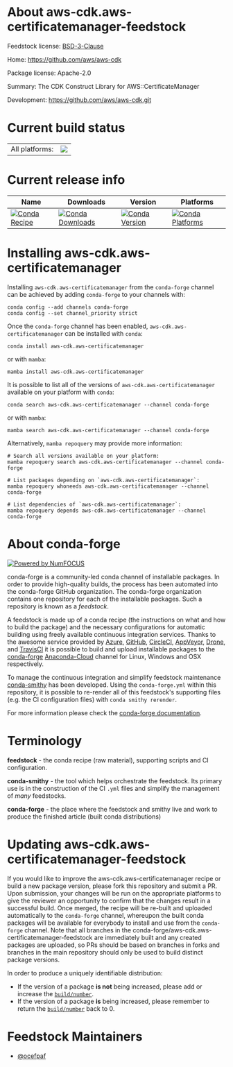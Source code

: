 About aws-cdk.aws-certificatemanager-feedstock
==============================================

Feedstock license: [BSD-3-Clause](https://github.com/conda-forge/aws-cdk.aws-certificatemanager-feedstock/blob/main/LICENSE.txt)

Home: https://github.com/aws/aws-cdk

Package license: Apache-2.0

Summary: The CDK Construct Library for AWS::CertificateManager

Development: https://github.com/aws/aws-cdk.git

Current build status
====================


<table><tr><td>All platforms:</td>
    <td>
      <a href="https://dev.azure.com/conda-forge/feedstock-builds/_build/latest?definitionId=19901&branchName=main">
        <img src="https://dev.azure.com/conda-forge/feedstock-builds/_apis/build/status/aws-cdk.aws-certificatemanager-feedstock?branchName=main">
      </a>
    </td>
  </tr>
</table>

Current release info
====================

| Name | Downloads | Version | Platforms |
| --- | --- | --- | --- |
| [![Conda Recipe](https://img.shields.io/badge/recipe-aws--cdk.aws--certificatemanager-green.svg)](https://anaconda.org/conda-forge/aws-cdk.aws-certificatemanager) | [![Conda Downloads](https://img.shields.io/conda/dn/conda-forge/aws-cdk.aws-certificatemanager.svg)](https://anaconda.org/conda-forge/aws-cdk.aws-certificatemanager) | [![Conda Version](https://img.shields.io/conda/vn/conda-forge/aws-cdk.aws-certificatemanager.svg)](https://anaconda.org/conda-forge/aws-cdk.aws-certificatemanager) | [![Conda Platforms](https://img.shields.io/conda/pn/conda-forge/aws-cdk.aws-certificatemanager.svg)](https://anaconda.org/conda-forge/aws-cdk.aws-certificatemanager) |

Installing aws-cdk.aws-certificatemanager
=========================================

Installing `aws-cdk.aws-certificatemanager` from the `conda-forge` channel can be achieved by adding `conda-forge` to your channels with:

```
conda config --add channels conda-forge
conda config --set channel_priority strict
```

Once the `conda-forge` channel has been enabled, `aws-cdk.aws-certificatemanager` can be installed with `conda`:

```
conda install aws-cdk.aws-certificatemanager
```

or with `mamba`:

```
mamba install aws-cdk.aws-certificatemanager
```

It is possible to list all of the versions of `aws-cdk.aws-certificatemanager` available on your platform with `conda`:

```
conda search aws-cdk.aws-certificatemanager --channel conda-forge
```

or with `mamba`:

```
mamba search aws-cdk.aws-certificatemanager --channel conda-forge
```

Alternatively, `mamba repoquery` may provide more information:

```
# Search all versions available on your platform:
mamba repoquery search aws-cdk.aws-certificatemanager --channel conda-forge

# List packages depending on `aws-cdk.aws-certificatemanager`:
mamba repoquery whoneeds aws-cdk.aws-certificatemanager --channel conda-forge

# List dependencies of `aws-cdk.aws-certificatemanager`:
mamba repoquery depends aws-cdk.aws-certificatemanager --channel conda-forge
```


About conda-forge
=================

[![Powered by
NumFOCUS](https://img.shields.io/badge/powered%20by-NumFOCUS-orange.svg?style=flat&colorA=E1523D&colorB=007D8A)](https://numfocus.org)

conda-forge is a community-led conda channel of installable packages.
In order to provide high-quality builds, the process has been automated into the
conda-forge GitHub organization. The conda-forge organization contains one repository
for each of the installable packages. Such a repository is known as a *feedstock*.

A feedstock is made up of a conda recipe (the instructions on what and how to build
the package) and the necessary configurations for automatic building using freely
available continuous integration services. Thanks to the awesome service provided by
[Azure](https://azure.microsoft.com/en-us/services/devops/), [GitHub](https://github.com/),
[CircleCI](https://circleci.com/), [AppVeyor](https://www.appveyor.com/),
[Drone](https://cloud.drone.io/welcome), and [TravisCI](https://travis-ci.com/)
it is possible to build and upload installable packages to the
[conda-forge](https://anaconda.org/conda-forge) [Anaconda-Cloud](https://anaconda.org/)
channel for Linux, Windows and OSX respectively.

To manage the continuous integration and simplify feedstock maintenance
[conda-smithy](https://github.com/conda-forge/conda-smithy) has been developed.
Using the ``conda-forge.yml`` within this repository, it is possible to re-render all of
this feedstock's supporting files (e.g. the CI configuration files) with ``conda smithy rerender``.

For more information please check the [conda-forge documentation](https://conda-forge.org/docs/).

Terminology
===========

**feedstock** - the conda recipe (raw material), supporting scripts and CI configuration.

**conda-smithy** - the tool which helps orchestrate the feedstock.
                   Its primary use is in the construction of the CI ``.yml`` files
                   and simplify the management of *many* feedstocks.

**conda-forge** - the place where the feedstock and smithy live and work to
                  produce the finished article (built conda distributions)


Updating aws-cdk.aws-certificatemanager-feedstock
=================================================

If you would like to improve the aws-cdk.aws-certificatemanager recipe or build a new
package version, please fork this repository and submit a PR. Upon submission,
your changes will be run on the appropriate platforms to give the reviewer an
opportunity to confirm that the changes result in a successful build. Once
merged, the recipe will be re-built and uploaded automatically to the
`conda-forge` channel, whereupon the built conda packages will be available for
everybody to install and use from the `conda-forge` channel.
Note that all branches in the conda-forge/aws-cdk.aws-certificatemanager-feedstock are
immediately built and any created packages are uploaded, so PRs should be based
on branches in forks and branches in the main repository should only be used to
build distinct package versions.

In order to produce a uniquely identifiable distribution:
 * If the version of a package **is not** being increased, please add or increase
   the [``build/number``](https://docs.conda.io/projects/conda-build/en/latest/resources/define-metadata.html#build-number-and-string).
 * If the version of a package **is** being increased, please remember to return
   the [``build/number``](https://docs.conda.io/projects/conda-build/en/latest/resources/define-metadata.html#build-number-and-string)
   back to 0.

Feedstock Maintainers
=====================

* [@ocefpaf](https://github.com/ocefpaf/)

